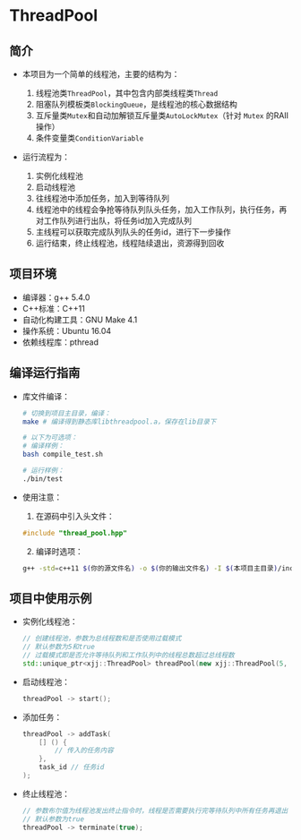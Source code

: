 # ThreadPool

## 简介

- 本项目为一个简单的线程池，主要的结构为：

    1. 线程池类`ThreadPool`，其中包含内部类线程类`Thread`
    2. 阻塞队列模板类`BlockingQueue`，是线程池的核心数据结构
    3. 互斥量类`Mutex`和自动加解锁互斥量类`AutoLockMutex`（针对 `Mutex` 的RAII操作）
    4. 条件变量类`ConditionVariable`

- 运行流程为：
    1. 实例化线程池
    2. 启动线程池
    3. 往线程池中添加任务，加入到等待队列
    4. 线程池中的线程会争抢等待队列队头任务，加入工作队列，执行任务，再对工作队列进行出队，将任务id加入完成队列
    5. 主线程可以获取完成队列队头的任务id，进行下一步操作
    6. 运行结束，终止线程池，线程陆续退出，资源得到回收

## 项目环境

- 编译器：g++ 5.4.0
- C++标准：C++11
- 自动化构建工具：GNU Make 4.1
- 操作系统：Ubuntu 16.04
- 依赖线程库：pthread

## 编译运行指南
- 库文件编译：
    ```bash
    # 切换到项目主目录，编译：
    make # 编译得到静态库libthreadpool.a，保存在lib目录下

    # 以下为可选项：
    # 编译样例：
    bash compile_test.sh

    # 运行样例：
    ./bin/test
    ```

- 使用注意：

    1. 在源码中引入头文件：
    ```cpp
    #include "thread_pool.hpp"
    ```
    2. 编译时选项：
    ```bash
    g++ -std=c++11 $(你的源文件名) -o $(你的输出文件名) -I $(本项目主目录)/include -L $(本项目主目录)/lib -lpthread -lthreadpool
    ```

## 项目中使用示例

- 实例化线程池：
    ```cpp
    // 创建线程池，参数为总线程数和是否使用过载模式
    // 默认参数为5和true
    // 过载模式即是否允许等待队列和工作队列中的线程总数超过总线程数
    std::unique_ptr<xjj::ThreadPool> threadPool(new xjj::ThreadPool(5, true));
    ```
- 启动线程池：
    ```cpp
    threadPool -> start();
    ```
- 添加任务：
    ```cpp
    threadPool -> addTask(
        [] () {
            // 传入的任务内容
        },
        task_id // 任务id
    );
    ```

- 终止线程池：
    ```cpp
    // 参数布尔值为线程池发出终止指令时，线程是否需要执行完等待队列中所有任务再退出
    // 默认参数为true
    threadPool -> terminate(true);
    ```